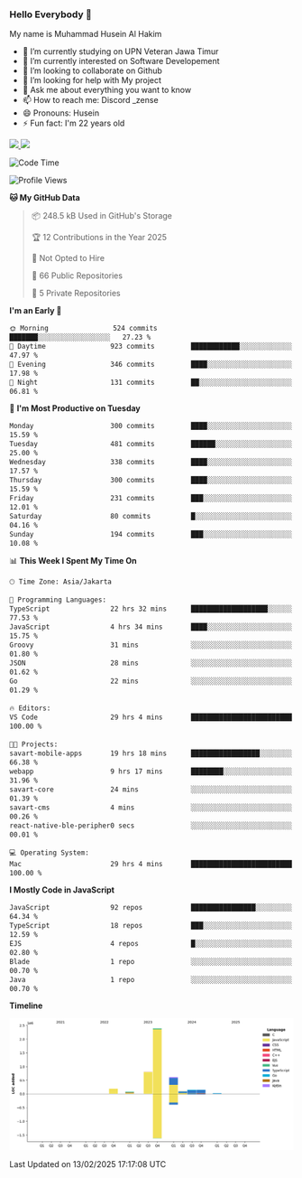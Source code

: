 ### Hello Everybody 👋

My name is Muhammad Husein Al Hakim

- 🔭 I’m currently studying on UPN Veteran Jawa Timur
- 🌱 I’m currently interested on Software Developement
- 👯 I’m looking to collaborate on Github
- 🤔 I’m looking for help with My project
- 💬 Ask me about everything you want to know
- 📫 How to reach me: Discord _zense
- 😄 Pronouns: Husein
- ⚡ Fun fact: I'm 22 years old

<p align="left">
<a href="https://github.com/huseinhq">
  <img height="180em" src="https://github-readme-stats-eight-theta.vercel.app/api?username=huseinhq&show_icons=true&theme=algolia&include_all_commits=true&count_private=true"/>
  <img height="180em" src="https://github-readme-stats-eight-theta.vercel.app/api/top-langs/?username=huseinhq&layout=compact&langs_count=8&theme=algolia"/>
</a>
</p>

<!--START_SECTION:waka-->
![Code Time](http://img.shields.io/badge/Code%20Time-1%2C850%20hrs%2012%20mins-blue)

![Profile Views](http://img.shields.io/badge/Profile%20Views-0-blue)

**🐱 My GitHub Data** 

> 📦 248.5 kB Used in GitHub's Storage 
 > 
> 🏆 12 Contributions in the Year 2025
 > 
> 🚫 Not Opted to Hire
 > 
> 📜 66 Public Repositories 
 > 
> 🔑 5 Private Repositories 
 > 
**I'm an Early 🐤** 

```text
🌞 Morning                524 commits         ███████░░░░░░░░░░░░░░░░░░   27.23 % 
🌆 Daytime                923 commits         ████████████░░░░░░░░░░░░░   47.97 % 
🌃 Evening                346 commits         ████░░░░░░░░░░░░░░░░░░░░░   17.98 % 
🌙 Night                  131 commits         ██░░░░░░░░░░░░░░░░░░░░░░░   06.81 % 
```
📅 **I'm Most Productive on Tuesday** 

```text
Monday                   300 commits         ████░░░░░░░░░░░░░░░░░░░░░   15.59 % 
Tuesday                  481 commits         ██████░░░░░░░░░░░░░░░░░░░   25.00 % 
Wednesday                338 commits         ████░░░░░░░░░░░░░░░░░░░░░   17.57 % 
Thursday                 300 commits         ████░░░░░░░░░░░░░░░░░░░░░   15.59 % 
Friday                   231 commits         ███░░░░░░░░░░░░░░░░░░░░░░   12.01 % 
Saturday                 80 commits          █░░░░░░░░░░░░░░░░░░░░░░░░   04.16 % 
Sunday                   194 commits         ███░░░░░░░░░░░░░░░░░░░░░░   10.08 % 
```


📊 **This Week I Spent My Time On** 

```text
🕑︎ Time Zone: Asia/Jakarta

💬 Programming Languages: 
TypeScript               22 hrs 32 mins      ███████████████████░░░░░░   77.53 % 
JavaScript               4 hrs 34 mins       ████░░░░░░░░░░░░░░░░░░░░░   15.75 % 
Groovy                   31 mins             ░░░░░░░░░░░░░░░░░░░░░░░░░   01.80 % 
JSON                     28 mins             ░░░░░░░░░░░░░░░░░░░░░░░░░   01.62 % 
Go                       22 mins             ░░░░░░░░░░░░░░░░░░░░░░░░░   01.29 % 

🔥 Editors: 
VS Code                  29 hrs 4 mins       █████████████████████████   100.00 % 

🐱‍💻 Projects: 
savart-mobile-apps       19 hrs 18 mins      █████████████████░░░░░░░░   66.38 % 
webapp                   9 hrs 17 mins       ████████░░░░░░░░░░░░░░░░░   31.96 % 
savart-core              24 mins             ░░░░░░░░░░░░░░░░░░░░░░░░░   01.39 % 
savart-cms               4 mins              ░░░░░░░░░░░░░░░░░░░░░░░░░   00.26 % 
react-native-ble-peripher0 secs              ░░░░░░░░░░░░░░░░░░░░░░░░░   00.01 % 

💻 Operating System: 
Mac                      29 hrs 4 mins       █████████████████████████   100.00 % 
```

**I Mostly Code in JavaScript** 

```text
JavaScript               92 repos            ████████████████░░░░░░░░░   64.34 % 
TypeScript               18 repos            ███░░░░░░░░░░░░░░░░░░░░░░   12.59 % 
EJS                      4 repos             █░░░░░░░░░░░░░░░░░░░░░░░░   02.80 % 
Blade                    1 repo              ░░░░░░░░░░░░░░░░░░░░░░░░░   00.70 % 
Java                     1 repo              ░░░░░░░░░░░░░░░░░░░░░░░░░   00.70 % 
```



**Timeline**

![Lines of Code chart](https://raw.githubusercontent.com/HuseinHQ/HuseinHQ/main/assets/bar_graph.png)


 Last Updated on 13/02/2025 17:17:08 UTC
<!--END_SECTION:waka-->
